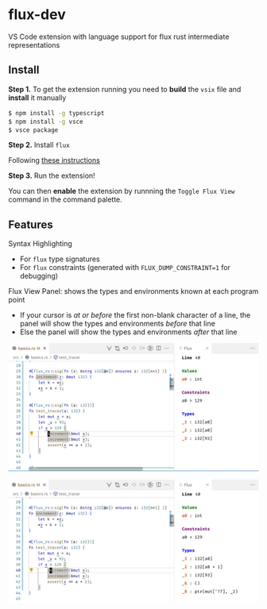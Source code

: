 # flux-dev

VS Code extension with language support for flux rust intermediate representations

## Install

**Step 1.** To get the extension running you need to **build** the `vsix` file and **install** it manually

```bash
$ npm install -g typescript
$ npm install -g vsce
$ vsce package
```

**Step 2.** Install `flux`

Following [these instructions](https://flux-rs.github.io/flux/guide/install.html)

**Step 3.** Run the extension!

You can then **enable** the extension by runnning the `Toggle Flux View` command in the command palette.

## Features

Syntax Highlighting

- For `flux` type signatures
- For `flux` constraints (generated with `FLUX_DUMP_CONSTRAINT=1` for debugging)

Flux View Panel: shows the types and environments known at each program point

- If your cursor is _at or before_ the first non-blank character of a line, the panel will show the types and environments _before_ that line
- Else the panel will show the types and environments _after_ that line

![Before Statement](static/flux_view_start.jpg)

![After Statement](static/flux_view_end.jpg)
